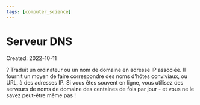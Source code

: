 ```yaml
---
tags: [computer_science] 
---
```

# Serveur DNS
Created: 2022-10-11

?
Traduit un ordinateur ou un nom de domaine en adresse IP associée. Il fournit un moyen de faire correspondre des noms d'hôtes conviviaux, ou URL, à des adresses IP. Si vous êtes souvent en ligne, vous utilisez des serveurs de noms de domaine des centaines de fois par jour - et vous ne le savez peut-être même pas !
<!--SR:!2024-01-21,109,230-->